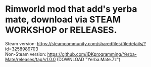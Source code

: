 Rimworld mod that add's yerba mate, download via STEAM WORKSHOP or RELEASES.
================================================================================
Steam version: https://steamcommunity.com/sharedfiles/filedetails/?id=3258989703  
Non-Steam version: https://github.com/IDKprogramming/Yerba-Mate/releases/tag/v1.0.0 (DOWNLOAD "Yerba.Mate.7z")
